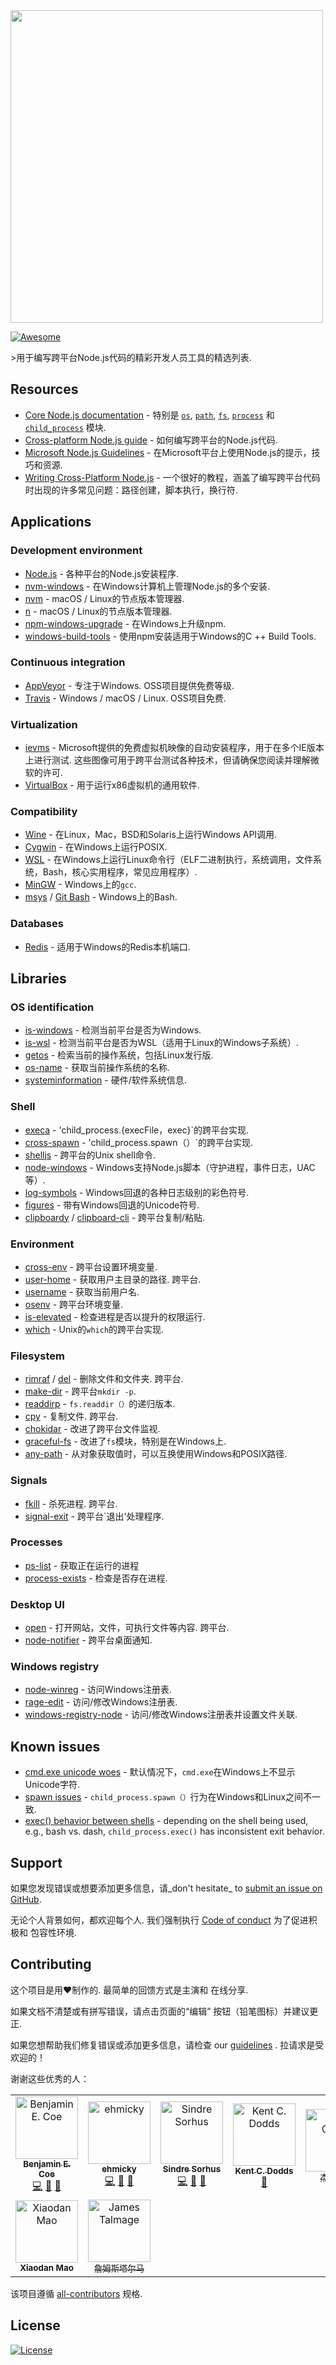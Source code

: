 <div class="github-widget" data-repo="bcoe/awesome-cross-platform-nodejs"></div>
<img src="https://raw.githubusercontent.com/bcoe/awesome-cross-platform-nodejs/master/logo.svg?sanitize=true" width="500"/>

[![Awesome](https://cdn.rawgit.com/sindresorhus/awesome/d7305f38d29fed78fa85652e3a63e154dd8e8829/media/badge.svg)](https://awesome.re/)

&gt;用于编写跨平台Node.js代码的精彩开发人员工具的精选列表.



## Resources

- [Core Node.js documentation](https://nodejs.org/en/docs/) - 特别是 [`os`](https://nodejs.org/api/os.html), [`path`](https://nodejs.org/api/path.html), [`fs`](https://nodejs.org/api/fs.html), [`process`](https://nodejs.org/api/process.html) 和 [`child_process`](https://nodejs.org/api/child_process.html) 模块.
- [Cross-platform Node.js guide](https://github.com/ehmicky/cross-platform-node-guide) - 如何编写跨平台的Node.js代码.
- [Microsoft Node.js Guidelines](https://github.com/Microsoft/nodejs-guidelines) - 在Microsoft平台上使用Node.js的提示，技巧和资源.
- [Writing Cross-Platform Node.js](http://shapeshed.com/writing-cross-platform-node/) - 一个很好的教程，涵盖了编写跨平台代码时出现的许多常见问题：路径创建，脚本执行，换行符.

## Applications

### Development environment

- [Node.js](https://nodejs.org/en/download/) - 各种平台的Node.js安装程序.
- [nvm-windows](https://github.com/coreybutler/nvm-windows) - 在Windows计算机上管理Node.js的多个安装.
- [nvm](https://github.com/creationix/nvm) -  macOS / Linux的节点版本管理器.
- [n](https://github.com/tj/n) -  macOS / Linux的节点版本管理器.
- [npm-windows-upgrade](https://github.com/felixrieseberg/npm-windows-upgrade) - 在Windows上升级npm.
- [windows-build-tools](https://github.com/felixrieseberg/windows-build-tools) - 使用npm安装适用于Windows的C ++ Build Tools.

### Continuous integration

- [AppVeyor](http://www.appveyor.com/)   - 专注于Windows.  OSS项目提供免费等级.
- [Travis](https://travis-ci.org/)   -  Windows / macOS / Linux.  OSS项目免费.

### Virtualization

- [ievms](https://github.com/amichaelparker/ievms)   -  Microsoft提供的免费虚拟机映像的自动安装程序，用于在多个IE版本上进行测试.  这些图像可用于跨平台测试各种技术，但请确保您阅读并理解微软的许可.
- [VirtualBox](https://www.virtualbox.org/wiki/Downloads) - 用于运行x86虚拟机的通用软件.

### Compatibility

- [Wine](https://www.winehq.org/) - 在Linux，Mac，BSD和Solaris上运行Windows API调用.
- [Cygwin](https://www.cygwin.com/) - 在Windows上运行POSIX.
- [WSL](https://docs.microsoft.com/en-us/windows/wsl/install-win10) - 在Windows上运行Linux命令行（ELF二进制执行，系统调用，文件系统，Bash，核心实用程序，常见应用程序）.
- [MinGW](http://www.mingw.org/) -  Windows上的`gcc`.
- [msys](http://www.mingw.org/wiki/msys) / [Git Bash](https://gitforwindows.org/) -  Windows上的Bash.

### Databases

- [Redis](https://github.com/tporadowski/redis) - 适用于Windows的Redis本机端口.

## Libraries

### OS identification

- [is-windows](https://github.com/jonschlinkert/is-windows) - 检测当前平台是否为Windows.
- [is-wsl](https://github.com/sindresorhus/is-wsl) - 检测当前平台是否为WSL（适用于Linux的Windows子系统）.
- [getos](https://github.com/retrohacker/getos) - 检索当前的操作系统，包括Linux发行版.
- [os-name](https://github.com/sindresorhus/os-name) - 获取当前操作系统的名称.
- [systeminformation](https://github.com/sebhildebrandt/systeminformation) - 硬件/软件系统信息.

### Shell

- [execa](https://github.com/sindresorhus/execa) - &#39;child_process.{execFile，exec}`的跨平台实现.
- [cross-spawn](https://github.com/IndigoUnited/node-cross-spawn) - &#39;child_process.spawn（）`的跨平台实现.
- [shelljs](https://github.com/shelljs/shelljs) - 跨平台的Unix shell命令.
- [node-windows](https://github.com/coreybutler/node-windows) -  Windows支持Node.js脚本（守护进程，事件日志，UAC等）.
- [log-symbols](https://github.com/sindresorhus/log-symbols) -  Windows回退的各种日志级别的彩色符号.
- [figures](https://github.com/sindresorhus/figures) - 带有Windows回退的Unicode符号.
- [clipboardy](https://github.com/sindresorhus/clipboardy) / [clipboard-cli](https://github.com/sindresorhus/clipboard-cli) - 跨平台复制/粘贴.

### Environment

- [cross-env](https://github.com/kentcdodds/cross-env) - 跨平台设置环境变量.
- [user-home](https://github.com/sindresorhus/user-home)   - 获取用户主目录的路径.  跨平台.
- [username](https://github.com/sindresorhus/username) - 获取当前用户名.
- [osenv](https://github.com/npm/osenv) - 跨平台环境变量.
- [is-elevated](https://github.com/sindresorhus/is-elevated) - 检查进程是否以提升的权限运行.
- [which](https://github.com/npm/node-which) -  Unix的`which`的跨平台实现.

### Filesystem

- [rimraf](https://github.com/isaacs/rimraf) / [del](https://github.com/sindresorhus/del)   - 删除文件和文件夹.  跨平台.
- [make-dir](https://github.com/sindresorhus/make-dir) - 跨平台`mkdir -p`.
- [readdirp](https://github.com/paulmillr/readdirp) - `fs.readdir（）`的递归版本.
- [cpy](https://github.com/sindresorhus/cpy)   - 复制文件.  跨平台.
- [chokidar](https://github.com/paulmillr/chokidar) - 改进了跨平台文件监视.
- [graceful-fs](https://github.com/isaacs/node-graceful-fs) - 改进了`fs`模块，特别是在Windows上.
- [any-path](https://github.com/bcoe/any-path) - 从对象获取值时，可以互换使用Windows和POSIX路径.

### Signals

- [fkill](https://github.com/sindresorhus/fkill)   - 杀死进程.  跨平台.
- [signal-exit](https://github.com/tapjs/signal-exit) - 跨平台`退出&#39;处理程序.

### Processes

- [ps-list](https://github.com/sindresorhus/ps-list) - 获取正在运行的进程
- [process-exists](https://github.com/sindresorhus/process-exists) - 检查是否存在进程.

### Desktop UI

- [open](https://github.com/sindresorhus/open)   - 打开网站，文件，可执行文件等内容.  跨平台.
- [node-notifier](https://github.com/mikaelbr/node-notifier) - 跨平台桌面通知.

### Windows registry

- [node-winreg](https://github.com/fresc81/node-winreg) - 访问Windows注册表.
- [rage-edit](https://github.com/MikeKovarik/rage-edit) - 访问/修改Windows注册表.
- [windows-registry-node](https://github.com/CatalystCode/windows-registry-node) - 访问/修改Windows注册表并设置文件关联.

## Known issues

- [cmd.exe unicode woes](https://github.com/nodejs/node-v0.x-archive/issues/7940) - 默认情况下，`cmd.exe`在Windows上不显示Unicode字符.
- [spawn issues](https://github.com/nodejs/node-v0.x-archive/issues/2318) - `child_process.spawn（）`行为在Windows和Linux之间不一致.
- [exec() behavior between shells](https://github.com/isaacs/spawn-wrap#contracts-and-caveats) - depending on the shell being used, e.g., bash vs. dash, `child_process.exec()` has inconsistent exit behavior.

## Support

如果您发现错误或想要添加更多信息，请_don&#39;t hesitate_ to
[submit an issue on GitHub](https://github.com/bcoe/awesome-cross-platform-nodejs/blob/master/../../issues).

 无论个人背景如何，都欢迎每个人.  我们强制执行
[Code of conduct](https://github.com/bcoe/awesome-cross-platform-nodejs/blob/master/CODE_OF_CONDUCT.md) 为了促进积极和
包容性环境.

## Contributing

 这个项目是用❤️制作的.  最简单的回馈方式是主演和
在线分享.

如果文档不清楚或有拼写错误，请点击页面的“编辑”
按钮（铅笔图标）并建议更正.

如果您想帮助我们修复错误或添加更多信息，请检查
our [guidelines](https://github.com/bcoe/awesome-cross-platform-nodejs/blob/master/contributing.md) .  拉请求是受欢迎的！

谢谢这些优秀的人：

<!-- ALL-CONTRIBUTORS-LIST:START -->
<!-- prettier-ignore -->
<table><tr><td align="center"><a href="https://twitter.com/benjamincoe"><img src="https://avatars3.githubusercontent.com/u/194609?v=4" width="100px;" alt="Benjamin E. Coe"/><br /><sub><b>Benjamin E. Coe</b></sub></a><br /><a href="https://raw.githubusercontent.com/bcoe/awesome-cross-platform-nodejs/commits?author=bcoe" title="Code">💻</a> <a href="#ideas-bcoe" title="Ideas, Planning, & Feedback">🤔</a> <a href="https://raw.githubusercontent.com/bcoe/awesome-cross-platform-nodejs/commits?author=bcoe" title="Documentation">📖</a></td><td align="center"><a href="https://twitter.com/ehmicky"><img src="https://avatars2.githubusercontent.com/u/8136211?v=4" width="100px;" alt="ehmicky"/><br /><sub><b>ehmicky</b></sub></a><br /><a href="https://raw.githubusercontent.com/bcoe/awesome-cross-platform-nodejs/commits?author=ehmicky" title="Code">💻</a> <a href="#ideas-ehmicky" title="Ideas, Planning, & Feedback">🤔</a> <a href="https://raw.githubusercontent.com/bcoe/awesome-cross-platform-nodejs/commits?author=ehmicky" title="Documentation">📖</a></td><td align="center"><a href="https://sindresorhus.com"><img src="https://avatars1.githubusercontent.com/u/170270?v=4" width="100px;" alt="Sindre Sorhus"/><br /><sub><b>Sindre Sorhus</b></sub></a><br /><a href="https://raw.githubusercontent.com/bcoe/awesome-cross-platform-nodejs/commits?author=sindresorhus" title="Code">💻</a> <a href="#ideas-sindresorhus" title="Ideas, Planning, & Feedback">🤔</a> <a href="https://raw.githubusercontent.com/bcoe/awesome-cross-platform-nodejs/commits?author=sindresorhus" title="Documentation">📖</a></td><td align="center"><a href="https://kentcdodds.com"><img src="https://avatars0.githubusercontent.com/u/1500684?v=4" width="100px;" alt="Kent C. Dodds"/><br /><sub><b>Kent C. Dodds</b></sub></a><br /><a href="#ideas-kentcdodds" title="Ideas, Planning, & Feedback">🤔</a></td><td align="center"><a href="https://nz.linkedin.com/in/jsonc11"><img src="https://avatars0.githubusercontent.com/u/5185660?v=4" width="100px;" alt="Jason Cooke"/><br />  <sub>杰森库克</sub> <br /><a href="https://raw.githubusercontent.com/bcoe/awesome-cross-platform-nodejs/commits?author=Jason-Cooke" title="文档"></a></td><td align="center"><img src="https://avatars0.githubusercontent.com/u/3322693?v=4" width="100px;" alt="Aron Hafner"/><br />  <sub>亚伦哈夫纳</sub> <br /><a href="https://raw.githubusercontent.com/bcoe/awesome-cross-platform-nodejs/commits?author=alonalon" title="文档"></a></td><td align="center"><img src="https://avatars0.githubusercontent.com/u/43875468?v=4" width="100px;" alt="ShPelles"/><br />  <sub>洞穴</sub> <br /><a href="https://raw.githubusercontent.com/bcoe/awesome-cross-platform-nodejs/commits?author=ShPelles" title="文档"></a></td></tr><tr><td align="center"><img src="https://avatars1.githubusercontent.com/u/1182395?v=4" width="100px;" alt="Xiaodan Mao"/><br /><sub><b>Xiaodan Mao</b></sub></a><br /><a href="https://raw.githubusercontent.com/bcoe/awesome-cross-platform-nodejs/commits?author=Frederick-S" title="Documentation"></a></td><td align="center"><a href="https://raw.githubusercontent.com/jamestalmage"><img src="https://avatars0.githubusercontent.com/u/4082216?v=4" width="100px;" alt="James Talmage"/><br />  <sub>詹姆斯塔尔马</sub> <br /><a href="https://raw.githubusercontent.com/bcoe/awesome-cross-platform-nodejs/commits?author=jamestalmage" title="文档"></a></td></tr></table>

<!-- ALL-CONTRIBUTORS-LIST:END -->

该项目遵循 [all-contributors](https://github.com/all-contributors/all-contributors) 规格.

## License

[![License](https://img.shields.io/badge/license-CC%20BY--SA%204.0-4cc61e.svg?logo=github)](https://creativecommons.org/licenses/by-sa/4.0/)
